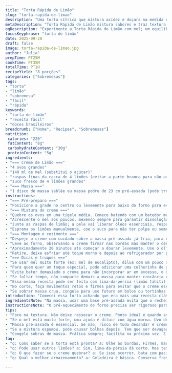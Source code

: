 ```yaml
---
title: "Torta Rápida de Limão"
slug: "torta-rapida-de-limao"
description: "Uma torta cítrica que mistura acidez e doçura na medida certa, usando ovos e limões frescos para o recheio, sobre uma base crocante de massa sablée. A substituição do açúcar tradicional por mel reduz a agressividade doce e dá um toque aveludado ao creme. A cocção é rápida, mas exige atenção à textura do recheio para não ressecar. Um clássico repaginado que deixa a cozinha perfumada com o aroma da casca de limão e uma crosta dourada formada por pequenos estalos. Equilíbrio na acidez e na textura para surpreender no sabor e na apresentação, fácil de fazer com truques para evitar a massa encharcada ou um creme quebrado."
metaDescription: "Torta Rápida de Limão mistura sabores e traz textura aveludada com mel. Uma receita clássica refrendada e cheia de aroma cítrico."
ogDescription: "Experimente a Torta Rápida de Limão com mel; um equilíbrio perfeito entre acidez e doçura, resultado em textura incrível e aroma marcante."
focusKeyphrase: "torta de limão"
date: 2025-09-28
draft: false
image: torta-rapida-de-limao.jpg
author: "Julia"
prepTime: PT25M
cookTime: PT35M
totalTime: PT1H
recipeYield: "8 porções"
categories: ["Sobremesas"]
tags:
- "torta"
- "limão"
- "sobremesa"
- "fácil"
- "rápida"
keywords:
- "torta de limão"
- "receita fácil"
- "doces brasileiros"
breadcrumb: ["Home", "Recipes", "Sobremesas"]
nutrition: 
 calories: "220"
 fatContent: "8g"
 carbohydrateContent: "30g"
 proteinContent: "5g"
ingredients:
- "=== Creme de Limão ==="
- "4 ovos grandes"
- "140 ml de mel (substitui o açúcar)"
- "raspas finas da casca de 4 limões (evitar a parte branca para não amargar)"
- "suco fresco de 4 limões grandes"
- "=== Massa ==="
- "1 disco de massa sablée ou massa podre de 23 cm pré-assada (pode trocar por massa integral ou massa pronta de farinha de arroz para versão sem glúten)"
instructions:
- "=== Pré-preparo ==="
- "Posicione a grade no centro ou levemente para baixo do forno para evitar que a base queime e o topo não fique cru – isso ajuda a mantê-la crocante e uniforme. Pré-aqueça a 175 °C — a temperatura foi ajustada para evitar supercozimento do recheio."
- "=== Mistura do creme ==="
- "Quebre os ovos em uma tigela média. Comece batendo com um batedor manual, não elétrico — você quer incorporar ar de maneira sutil, para dar leveza, mas sem espumar demais, o que pode criar bolhas no recheio final."
- "Acrescente o mel aos poucos, mexendo sempre para garantir dissolução. Cuidado: mel é mais pesado que açúcar, a textura vai mudar. Não deixe o mel quente ou cristalizado, senão prejudica a mistura."
- "Junte as raspas de limão; a pele vai liberar óleos essenciais, responsáveis por aquele aroma fresco incrível. O segredo é usar ralador fino só na parte verde para evitar amargor."
- "Esprema os limões manualmente, coe o suco para não ter polpa ou semente na mistura. Junte ao creme e mexa bem até homogeneizar."
- "=== Montagem e cozimento ==="
- "Despeje o creme com cuidado sobre a massa pré-assada já fria, para não derreter a base e evitar que fique encharcada."
- "Leve ao forno, observando o creme firmar nas bordas mas manter o centro mais macio, quase tremendo ao toque — isso indica ponto ideal para não ressecar e trincar na superfície."
- "Aproximadamente 20 minutos até começar a dourar levemente. Use o olfato: aroma cítrico intenso e notas doces surgem neste momento."
- "Retire, deixe esfriar até toque morno e depois ao refrigerador por pelo menos 90 minutos. Essa pausa garante que o creme firme completamente e facilita o corte, impedindo que escorra."
- "=== Dicas e truques ==="
- "Se usar mel muito forte (ex: mel de eucalipto), dilua com um pouco de água morna para suavizar sabor. Mel de flor de laranjeira combina muito bem com o limão neste doce."
- "Para quem quer um toque especial, pode adicionar uma colherinha de gengibre ralado na mistura, criando um contraponto picante que realça o frescor."
- "Evite bater demasiado o creme para não incorporar ar em excesso, o que causaria rachaduras após assar."
- "Se faltar tempo, não compacte demais a massa para manter crocância e aumentar passagem do calor direto, cozinhando a base mais rápido; isso ajuda a acelerar a receita mantendo textura agradável."
- "Essa mesma receita pode ser feita com lima-da-pérsia (limão tahiti), mas o toque mais suave do suco é compensado por aumentar ligeiramente o ácido do suco."
- "No corte, faça movimentos retos e firmes para evitar que o creme escorra ou se desfaça nos pedaços."
- "Se sobrar massa crua, congele para uso futuro em bolos ou tortinhas salgadas."
introduction: "Comecei essa torta achando que era mais uma receita clássica que não valeria o esforço. Mas tem coisa melhor que a combinação de acidez e doçura na medida certa, que faz a gente sorrir a cada colherada? Aqui o segredo está na preparação do creme utilizando mel ao invés de açúcar para suavizar a textura e dar uma cremosidade aveludada. O aroma da casca é tão presente que parece dançar na cozinha. Ajustei o tempo de cozimento para resultar num recheio firme nas bordas e macio no centro, e essa textura é um detalhe que faz toda a diferença. Tarefa complexa: acertar entre o creme mole e o endurecido demais. É uma receita para quem já sente a cozinha pelo tato e pelo cheiro, não só pela receita fria escrita."
ingredientsNote: "Na massa, usar uma base pré-assada evita que o recheio umedeça e deixe tudo encharcado — já fiz o teste com massa crua preenchida com creme e virou uma lama. A substituição do açúcar por mel traz um novo sabor e textura, mas pode ser trocada por açúcar mascavo claro para homens que preferem. Limões devem estar frescos; raspas de limão secas resultam em falha sensorial. Use um ralador fino para raspar só a parte verde, o resto amargante dá aquela rispidez. Coar o suco é essencial para evitar pedaços que aparecem na boca e incomodam, principalmente semente. O mel deve estar em temperatura ambiente, pois se muito frio pode cristalizar e prejudicar mistura."
instructionsNote: "O pré-aquecimento do forno precisa ser rigoroso para não atrapalhar no cozimento do creme; temperatura 175 °C dá um tempo mais uniforme e minimiza o risco de endurecer as bordas demais. Na hora da mistura, mexa delicadamente — demais e você cria bolhas que estouram no final e comprometem a textura lisa. O creme não deve borbulhar; observe as bordas firmando, as primeiras fissuras no centro indicam a hora de tirar do forno. Deixe esfriar um pouco antes de ir para a geladeira, para evitar choque térmico que pode comprometer textura. A refrigeração também ajuda a concentrar o sabor. Na hora de cortar, faca quente evita desmanchar a torta, depois que esfriar completamente a textura fica mais firme e o corte limpo."
tips:
- "Foco na textura. Não deixe ressecar o creme. Ponto ideal é quando as bordas firmam e o centro quase treme. Isso evita que fique seco, importantíssimo."
- "Se o mel está muito forte, uma ajuda é diluir com água morna. Uvo de flor de laranjeira com limão, ótima combinação. Mascavo também vale, mas muda sabor e cor."
- "Massa pré-assada é essencial. Se não, risco de tudo desandar e creme vai ficar encharcado. Já fiz massas cruas e pior, uma verdadeira lama. Crocância do início ao fim."
- "Se a mistura espumou, pode causar bolhas depois. Tem que ser devagar ao bater. Faca quente na hora do corte, ajuda a não desmanchar tudo. Mantém a apresentação."
- "Congele sobras de massa. Prática sempre; facilita na próxima vez. E nunca subestime o poder de limões frescos. Eles fazem toda a diferença na receita."
faq:
- "q: Como saber se a torta está pronta? a: Olhe as bordas. Firmes, mas não duras. Centro deve tremer ao toque. Aroma cítrico intenso indica que já está no ponto."
- "q: Pode usar outros limões? a: Sim, lima-da-pérsia dá certo. Mas tem um toque mais suave. Aumente um pouco a acidez. Importante saber como ajustar."
- "q: O que fazer se o creme quebrar? a: Se isso ocorrer, bata com paciência. Mistura ainda vale. Se passou muito tempo, fusão pode ser difícil. Mais testado é mudança na mistura."
- "q: Qual o melhor armazenamento? a: Geladeira é básica. Conserva frescor. Congelar é possível, mas a textura pode mudar. Prepare-se para ajustar ao descongelar."

---
```

